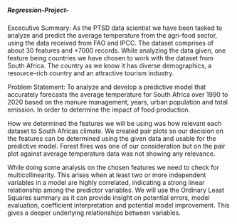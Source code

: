 ##### Regression-Project-

Excecutive Summary:
As the PTSD data scientist we have been tasked to analyze and predict the average temperature from the agri-food sector, using the data received from FAO and IPCC. The dataset comprises of about 30 features and +7000 records.
While analyzing the data given, one feature being countries we have chosen to work with the dataset from South Africa. The country as we know it has diverse demographics, a resource-rich country and an attractive tourism industry.

Problem Statement: To analyze and develop a predictive model that accurately forecasts the average temperature for South Africa over 1990 to 2020 based on the manure management, years, urban population and total emission. In order to determine the impact of food production.

How we determined the features we will be using was how relevant each dataset to South Africas climate. We created pair plots so our decision on the features  can be determined using the given data and usable for the predictive model. Forest fires was one of our consideration but on the pair plot against average temperature data was not showing any relevance.

While doing some analysis on the chosen features we need to check for multicollinearity. This arises when at least two or more independent variables in a model are highly correlated, indicating a strong linear relationship among the predictor variables. We will use the Ordinary Least Squares summary as it can provide insight on potential errors, model evaluation, coefficient interpretation and potential model improvement. This gives a deeper underlying relationships between variables.
